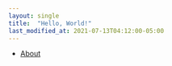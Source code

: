 ```yaml
---
layout: single
title:  "Hello, World!"
last_modified_at: 2021-07-13T04:12:00-05:00
---
```


+ [About](https://chaelysh6z.github.io/about/)
